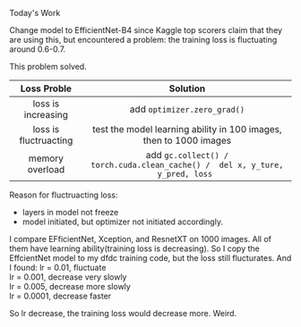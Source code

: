 Today's Work

Change model to EfficientNet-B4 since Kaggle top scorers claim that they are using this, but encountered a problem: the training loss is fluctuating around 0.6-0.7. 

This problem solved. 

| Loss Proble | Solution | 
|:--:|:--:|
| loss is increasing | add `optimizer.zero_grad()` | 
| loss is fluctruacting | test the model learning ability in 100 images, then to 1000 images | 
| memory overload | add `gc.collect() /  torch.cuda.clean_cache() /  del x, y_ture, y_pred, loss `|

Reason for fluctruacting loss:
- layers in model not freeze
- model initiated, but optimizer not initiated accordingly.

I compare EFficientNet, Xception, and ResnetXT on 1000 images. All of them have learning ability(training loss is decreasing). So I copy the EffcientNet model to my dfdc training code, but the loss still flucturates. And I found:
lr = 0.01, fluctuate <br>
lr = 0.001, decrease very slowly <br>
lr = 0.005, decrease more slowly <br>
lr = 0.0001, decrease faster <br>

So lr decrease, the training loss would decrease more. Weird.

